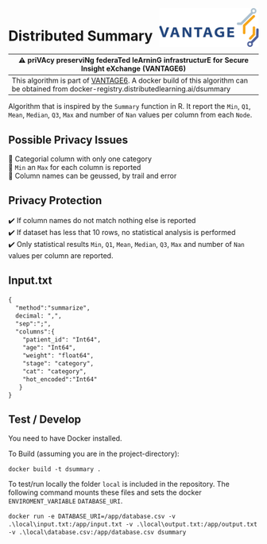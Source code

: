 <img src="https://github.com/IKNL/guidelines/blob/master/resources/logos/vantage6.png?raw=true" width=200 align="right">

# Distributed Summary

|:warning: priVAcy preserviNg federaTed leArninG infrastructurE for Secure Insight eXchange (VANTAGE6) |
|------------------|
| This algorithm is part of [VANTAGE6](https://github.com/IKNL/VANTAGE6). A docker build of this algorithm can be obtained from docker-registry.distributedlearning.ai/dsummary |

Algorithm that is inspired by the `Summary` function in R. It report the `Min`, `Q1`, `Mean`, `Median`, `Q3`, `Max` and number of `Nan` values per column from each `Node`. 

## Possible Privacy Issues

🚨 Categorial column with only one category <br />
🚨 `Min` an `Max` for each column is reported <br />
🚨 Column names can be geussed, by trail and error

## Privacy Protection

✔️ If column names do not match nothing else is reported <br />
✔️ If dataset has less that 10 rows, no statistical analysis is performed <br />
✔️ Only statistical results `Min`, `Q1`, `Mean`, `Median`, `Q3`, `Max` and number of `Nan` values per column are reported.

## Input.txt
```
{
  "method":"summarize", 
  decimal: ",", 
  "sep":";", 
  "columns":{
    "patient_id": "Int64",
    "age": "Int64",
    "weight": "float64",
    "stage": "category", 
    "cat": "category", 
    "hot_encoded":"Int64"
   }
}
```

## Test / Develop

You need to have Docker installed.

To Build (assuming you are in the project-directory):
```
docker build -t dsummary .
```

To test/run locally the folder `local` is included in the repository. The following command mounts these files and sets the docker `ENVIROMENT_VARIABLE` `DATABASE_URI`.
```
docker run -e DATABASE_URI=/app/database.csv -v .\local\input.txt:/app/input.txt -v .\local\output.txt:/app/output.txt -v .\local\database.csv:/app/database.csv dsummary
```
